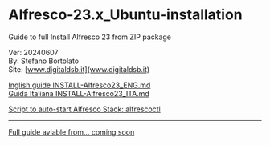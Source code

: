# Alfresco-23.x_Ubuntu-installation
Guide to full Install Alfresco 23 from ZIP package

Ver: 20240607 <br>
By: Stefano Bortolato <br>
Site: [www.digitaldsb.it](www.digitaldsb.it)

[Inglish guide INSTALL-Alfresco23_ENG.md](INSTALL-Alfresco23_ENG.md)  <br>
[Guida Italiana INSTALL-Alfresco23_ITA.md](INSTALL-Alfresco23_ITA.md)

[Script to auto-start Alfresco Stack: alfrescoctl](alfrescoctl)

----

[Full guide aviable from... coming soon](https://www.digitaldsb.it)
